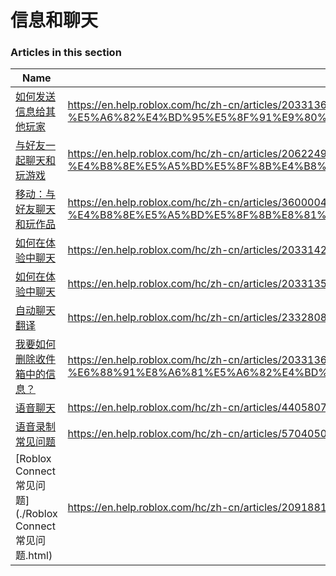 # 信息和聊天  
### Articles in this section
Name|URL
-|-
[如何发送信息给其他玩家](./如何发送信息给其他玩家.html) |https://en.help.roblox.com/hc/zh-cn/articles/203313610-%E5%A6%82%E4%BD%95%E5%8F%91%E9%80%81%E4%BF%A1%E6%81%AF%E7%BB%99%E5%85%B6%E4%BB%96%E7%8E%A9%E5%AE%B6
[与好友一起聊天和玩游戏](./与好友一起聊天和玩游戏.html) |https://en.help.roblox.com/hc/zh-cn/articles/206224956-%E4%B8%8E%E5%A5%BD%E5%8F%8B%E4%B8%80%E8%B5%B7%E8%81%8A%E5%A4%A9%E5%92%8C%E7%8E%A9%E6%B8%B8%E6%88%8F
[移动：与好友聊天和玩作品](./移动：与好友聊天和玩作品.html) |https://en.help.roblox.com/hc/zh-cn/articles/360000432483-%E7%A7%BB%E5%8A%A8-%E4%B8%8E%E5%A5%BD%E5%8F%8B%E8%81%8A%E5%A4%A9%E5%92%8C%E7%8E%A9%E4%BD%9C%E5%93%81
[如何在体验中聊天](./如何在体验中聊天.html) |https://en.help.roblox.com/hc/zh-cn/articles/203314250-%E5%A6%82%E4%BD%95%E5%9C%A8%E4%BD%93%E9%AA%8C%E4%B8%AD%E8%81%8A%E5%A4%A9
[如何在体验中聊天](./如何在体验中聊天.html) |https://en.help.roblox.com/hc/zh-cn/articles/203313520-%E5%A6%82%E4%BD%95%E5%9C%A8%E4%BD%93%E9%AA%8C%E4%B8%AD%E8%81%8A%E5%A4%A9
[自动聊天翻译](./自动聊天翻译.html) |https://en.help.roblox.com/hc/zh-cn/articles/23328085173140-%E8%87%AA%E5%8A%A8%E8%81%8A%E5%A4%A9%E7%BF%BB%E8%AF%91
[我要如何删除收件箱中的信息？](./我要如何删除收件箱中的信息？.html) |https://en.help.roblox.com/hc/zh-cn/articles/203313690-%E6%88%91%E8%A6%81%E5%A6%82%E4%BD%95%E5%88%A0%E9%99%A4%E6%94%B6%E4%BB%B6%E7%AE%B1%E4%B8%AD%E7%9A%84%E4%BF%A1%E6%81%AF
[语音聊天](./语音聊天.html) |https://en.help.roblox.com/hc/zh-cn/articles/4405807645972-%E8%AF%AD%E9%9F%B3%E8%81%8A%E5%A4%A9
[语音录制常见问题](./语音录制常见问题.html) |https://en.help.roblox.com/hc/zh-cn/articles/5704050147604-%E8%AF%AD%E9%9F%B3%E5%BD%95%E5%88%B6%E5%B8%B8%E8%A7%81%E9%97%AE%E9%A2%98
[Roblox Connect 常见问题](./Roblox Connect 常见问题.html) |https://en.help.roblox.com/hc/zh-cn/articles/20918814627988-Roblox-Connect-%E5%B8%B8%E8%A7%81%E9%97%AE%E9%A2%98